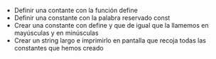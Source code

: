 * Definir una contante con la función  define 
* Definir una constante con la palabra reservado const
* Crear una constante con define y que de igual que la llamemos en mayúsculas y en minúsculas
* Crear un string largo e imprimirlo en pantalla que recoja todas las constantes que hemos creado
